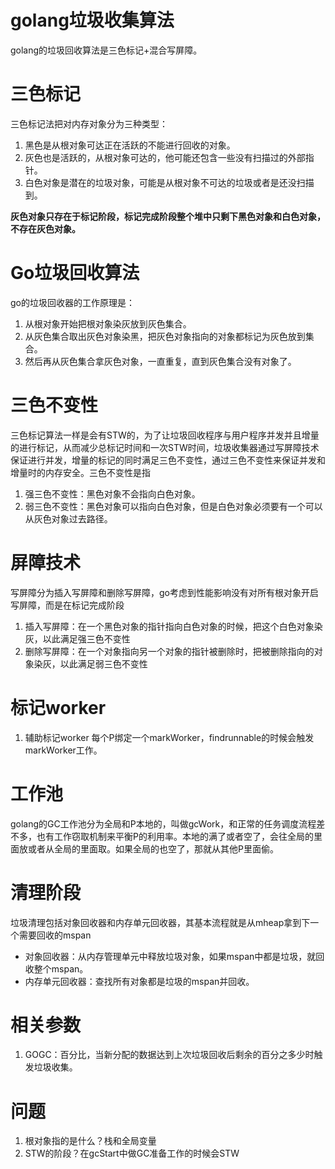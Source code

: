 # golang垃圾收集算法
golang的垃圾回收算法是三色标记+混合写屏障。

# 三色标记
三色标记法把对内存对象分为三种类型：
1. 黑色是从根对象可达正在活跃的不能进行回收的对象。
2. 灰色也是活跃的，从根对象可达的，他可能还包含一些没有扫描过的外部指针。
3. 白色对象是潜在的垃圾对象，可能是从根对象不可达的垃圾或者是还没扫描到。

**灰色对象只存在于标记阶段，标记完成阶段整个堆中只剩下黑色对象和白色对象，不存在灰色对象。**

# Go垃圾回收算法
go的垃圾回收器的工作原理是：
1. 从根对象开始把根对象染灰放到灰色集合。
2. 从灰色集合取出灰色对象染黑，把灰色对象指向的对象都标记为灰色放到集合。
3. 然后再从灰色集合拿灰色对象，一直重复，直到灰色集合没有对象了。

# 三色不变性
三色标记算法一样是会有STW的，为了让垃圾回收程序与用户程序并发并且增量的进行标记，从而减少总标记时间和一次STW时间，垃圾收集器通过写屏障技术保证进行并发，增量的标记的同时满足三色不变性，通过三色不变性来保证并发和增量时的内存安全。三色不变性是指
1. 强三色不变性：黑色对象不会指向白色对象。
2. 弱三色不变性：黑色对象可以指向白色对象，但是白色对象必须要有一个可以从灰色对象过去路径。

# 屏障技术
写屏障分为插入写屏障和删除写屏障，go考虑到性能影响没有对所有根对象开启写屏障，而是在标记完成阶段
1. 插入写屏障：在一个黑色对象的指针指向白色对象的时候，把这个白色对象染灰，以此满足强三色不变性
2. 删除写屏障：在一个对象指向另一个对象的指针被删除时，把被删除指向的对象染灰，以此满足弱三色不变性

# 标记worker
1. 辅助标记worker 每个P绑定一个markWorker，findrunnable的时候会触发markWorker工作。

# 工作池
golang的GC工作池分为全局和P本地的，叫做gcWork，和正常的任务调度流程差不多，也有工作窃取机制来平衡P的利用率。本地的满了或者空了，会往全局的里面放或者从全局的里面取。如果全局的也空了，那就从其他P里面偷。


# 清理阶段
垃圾清理包括对象回收器和内存单元回收器，其基本流程就是从mheap拿到下一个需要回收的mspan
* 对象回收器：从内存管理单元中释放垃圾对象，如果mspan中都是垃圾，就回收整个mspan。
* 内存单元回收器：查找所有对象都是垃圾的mspan并回收。

# 相关参数
1. GOGC：百分比，当新分配的数据达到上次垃圾回收后剩余的百分之多少时触发垃圾收集。



# 问题
1. 根对象指的是什么？栈和全局变量
2. STW的阶段？在gcStart中做GC准备工作的时候会STW